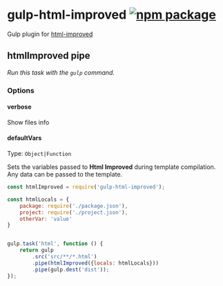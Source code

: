 # gulp-html-improved [![npm package](https://badge.fury.io/js/gulp-html-improved.svg)](https://www.npmjs.com/package/gulp-html-improved)

Gulp plugin for [html-improved](https://github.com/nidorx/html-improved)



## htmlImproved pipe
_Run this task with the `gulp` command._ 

### Options


#### verbose
Show files info

#### defaultVars
Type: `Object|Function`

Sets the variables passed to **Html Improved** during template compilation. Any data can be passed to the template.

```js
const htmlImproved = require('gulp-html-improved');

const htmlLocals = {
    package: require('./package.json'),
    project: require('./project.json'),
    otherVar: 'value'
}


gulp.task('html', function () {
    return gulp
        .src('src/**/*.html')
        .pipe(htmlImproved({locals: htmlLocals}))
        .pipe(gulp.dest('dist'));
});
```
